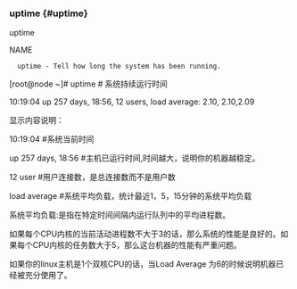 ### uptime {#uptime}

uptime

NAME

      uptime - Tell how long the system has been running.

[root@node ~]# uptime   # 系统持续运行时间

10:19:04 up 257 days, 18:56,  12 users,  load average: 2.10, 2.10,2.09

显示内容说明：

10:19:04                      #系统当前时间

up 257 days, 18:56       #主机已运行时间,时间越大，说明你的机器越稳定。

12 user                        #用户连接数，是总连接数而不是用户数

load average                 #系统平均负载，统计最近1，5，15分钟的系统平均负载

系统平均负载:是指在特定时间间隔内运行队列中的平均进程数。

如果每个CPU内核的当前活动进程数不大于3的话，那么系统的性能是良好的。如果每个CPU内核的任务数大于5，那么这台机器的性能有严重问题。

如果你的linux主机是1个双核CPU的话，当Load Average 为6的时候说明机器已经被充分使用了。
